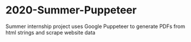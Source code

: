 # 2020-Summer-Puppeteer
Summer internship project uses Google Puppeteer to generate PDFs from html strings and scrape website data
